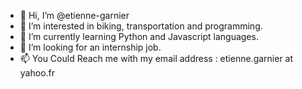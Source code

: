 - 👋 Hi, I’m @etienne-garnier
- 👀 I’m interested in biking, transportation and programming.
- 🌱 I’m currently learning Python and Javascript languages.
- 💞️ I’m looking for an internship job.
- 📫 You Could Reach me with my email address : etienne.garnier at yahoo.fr

<!---
etienne-gambourg/etienne-gambourg is a ✨ special ✨ repository because its `README.md` (this file) appears on your GitHub profile.
You can click the Preview link to take a look at your changes.
--->
